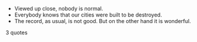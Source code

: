  - Viewed up close, nobody is normal.
 - Everybody knows that our cities were built to be destroyed.
 - The record, as usual, is not good. But on the other hand it is wonderful.

3 quotes